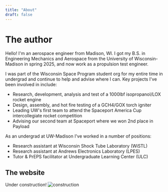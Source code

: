 ```yaml
---
title: "About"
draft: false
---
```


# The author
Hello! I'm an aerospace engineer from Madison, WI. I got my B.S. in Engineering Mechanics and Aerospace from the University of Wisconsin-Madison in spring 2025, and now work as a propulsion test engineer.

I was part of the Wisconsin Space Program student org for my entire time in undergrad and continue to help and advise where I can. Key projects I've been involved in include:
- Research, development, analysis and test of a 1000lbf isopropanol/LOX rocket engine  
- Design, assembly, and hot fire testing of a GCH4/GOX torch igniter  
- Leading UW's first team to attend the Spaceport America Cup intercollegiate rocket competition  
- Advising our second team at Spaceport where we won 2nd place in Payload  
  
As an undergrad at UW-Madison I've worked in a number of positions:  
- Research assistant at Wisconsin Shock Tube Laboratory (WiSTL)  
- Research assistant at Andrews Electronics Laboratory (LPES)  
- Tutor & PrEPS facilitator at Undergraduate Learning Center (ULC)

## The website
Under construction!
![construction](Projects/blog/content/36125552-website-under-construction-sign-in-white-background-3d-mesh-vector-illustration.jpg)